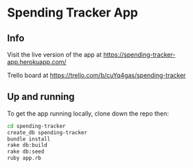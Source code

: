 # Spending Tracker App

## Info
Visit the live version of the app at https://spending-tracker-app.herokuapp.com/

Trello board at https://trello.com/b/cuYq4gas/spending-tracker

## Up and running

To get the app running locally, clone down the repo then:

```bash
cd spending-tracker
create_db spending-tracker
bundle install
rake db:build
rake db:seed
ruby app.rb
```
